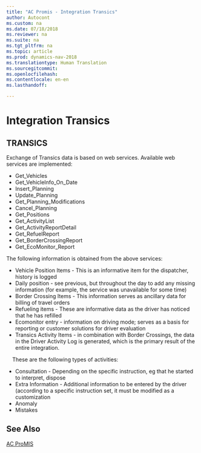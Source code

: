 ```yaml
---
title: "AC Promis - Integration Transics"
author: Autocont
ms.custom: na
ms.date: 07/18/2018
ms.reviewer: na
ms.suite: na
ms.tgt_pltfrm: na
ms.topic: article
ms.prod: dynamics-nav-2018
ms.translationtype: Human Translation
ms.sourcegitcommit: 
ms.openlocfilehash: 
ms.contentlocale: en-en
ms.lasthandoff: 

---
```



# <a name="ac-pm-transics"></a>Integration Transics

## TRANSICS
Exchange of Transics data is based on web services. Available web services are implemented:
- Get_Vehicles
- Get_VehicleInfo_On_Date
- Insert_Planning
- Update_Planning
- Get_Planning_Modifications
- Cancel_Planning
- Get_Positions
- Get_ActivityList
- Get_ActivityReportDetail
- Get_RefuelReport
- Get_BorderCrossingReport
- Get_EcoMonitor_Report

The following information is obtained from the above services:
- Vehicle Position Items - This is an informative item for the dispatcher, history is logged
- Daily position - see previous, but throughout the day to add any missing information (for example, the service was unavailable for some time)
- Border Crossing Items - This information serves as ancillary data for billing of travel orders
- Refueling items - These are informative data as the driver has noticed that he has refilled
- Ecomonitor entry - information on driving mode; serves as a basis for reporting or customer solutions for driver evaluation
- Transics Activity Items - in combination with Border Crossings, the data in the Driver Activity Log is generated, which is the primary result of the entire integration.

    These are the following types of activities:

- Consultation - Depending on the specific instruction, eg that he started to interpret, dispose
- Extra Information - Additional information to be entered by the driver (according to a specific instruction set, it must be modified as a customization
- Anomaly
- Mistakes

## <a name="see-also"></a>See Also
[AC ProMIS](ac-pm-promis.md)